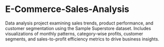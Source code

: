 # E-Commerce-Sales-Analysis
Data analysis project examining sales trends, product performance, and customer segmentation using the Sample Superstore dataset. Includes visualizations of monthly patterns, category-wise profits, customer segments, and sales-to-profit efficiency metrics to drive business insights.
